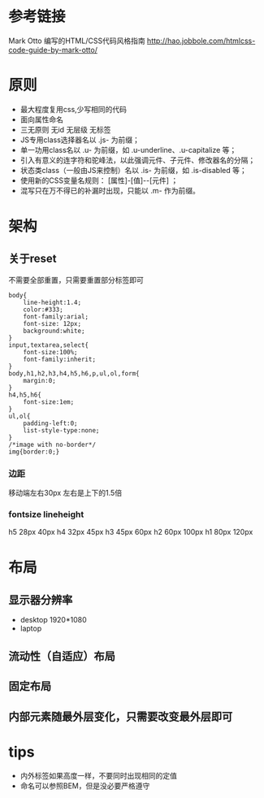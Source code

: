 # 参考链接
Mark Otto 编写的HTML/CSS代码风格指南    http://hao.jobbole.com/htmlcss-code-guide-by-mark-otto/



# 原则
- 最大程度复用css,少写相同的代码
- 面向属性命名
- 三无原则 无id 无层级 无标签
- JS专用class选择器名以 .js- 为前缀；
- 单一功用class名以 .u- 为前缀，如 .u-underline、.u-capitalize 等；
- 引入有意义的连字符和驼峰法，以此强调元件、子元件、修改器名的分隔；
- 状态类class（一般由JS来控制）名以 .is- 为前缀，如 .is-disabled 等；
- 使用新的CSS变量名规则： [属性]-[值]--[元件] ；
- 混写只在万不得已的补漏时出现，只能以 .m- 作为前缀。

# 架构
## 关于reset
不需要全部重置，只需要重置部分标签即可

```
body{
    line-height:1.4;
    color:#333;
    font-family:arial;
    font-size: 12px;
    background:white;
}
input,textarea,select{
    font-size:100%;    
    font-family:inherit;
}
body,h1,h2,h3,h4,h5,h6,p,ul,ol,form{
    margin:0;
}
h4,h5,h6{
    font-size:1em;
}
ul,ol{
    padding-left:0; 
    list-style-type:none;
}
/*image with no-border*/
img{border:0;}
```



### 边距

  移动端左右30px    左右是上下的1.5倍

### fontsize lineheight
h5 28px 40px
h4 32px 45px
h3 45px  60px
h2 60px 100px
h1 80px 120px





# 布局
## 显示器分辨率
- desktop 1920*1080
- laptop  

## 流动性（自适应）布局

## 固定布局

## 内部元素随最外层变化，只需要改变最外层即可



# tips
- 内外标签如果高度一样，不要同时出现相同的定值
- 命名可以参照BEM，但是没必要严格遵守






